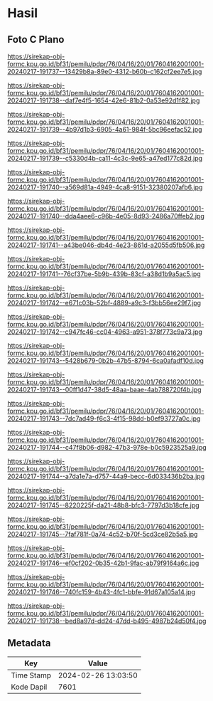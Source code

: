 # Hasil

## Foto C Plano

https://sirekap-obj-formc.kpu.go.id/bf31/pemilu/pdpr/76/04/16/20/01/7604162001001-20240217-191737--13429b8a-89e0-4312-b60b-c162cf2ee7e5.jpg

https://sirekap-obj-formc.kpu.go.id/bf31/pemilu/pdpr/76/04/16/20/01/7604162001001-20240217-191738--daf7e4f5-1654-42e6-81b2-0a53e92d1f82.jpg

https://sirekap-obj-formc.kpu.go.id/bf31/pemilu/pdpr/76/04/16/20/01/7604162001001-20240217-191739--4b97d1b3-6905-4a61-984f-5bc96eefac52.jpg

https://sirekap-obj-formc.kpu.go.id/bf31/pemilu/pdpr/76/04/16/20/01/7604162001001-20240217-191739--c5330d4b-ca11-4c3c-9e65-a47ed177c82d.jpg

https://sirekap-obj-formc.kpu.go.id/bf31/pemilu/pdpr/76/04/16/20/01/7604162001001-20240217-191740--a569d81a-4949-4ca8-9151-32380207afb6.jpg

https://sirekap-obj-formc.kpu.go.id/bf31/pemilu/pdpr/76/04/16/20/01/7604162001001-20240217-191740--dda4aee6-c96b-4e05-8d93-2486a70ffeb2.jpg

https://sirekap-obj-formc.kpu.go.id/bf31/pemilu/pdpr/76/04/16/20/01/7604162001001-20240217-191741--a43be046-db4d-4e23-861d-a2055d5fb506.jpg

https://sirekap-obj-formc.kpu.go.id/bf31/pemilu/pdpr/76/04/16/20/01/7604162001001-20240217-191741--76cf37be-5b9b-439b-83cf-a38d1b9a5ac5.jpg

https://sirekap-obj-formc.kpu.go.id/bf31/pemilu/pdpr/76/04/16/20/01/7604162001001-20240217-191742--e671c03b-52bf-4889-a9c3-f3bb56ee29f7.jpg

https://sirekap-obj-formc.kpu.go.id/bf31/pemilu/pdpr/76/04/16/20/01/7604162001001-20240217-191742--c947fc46-cc04-4963-a951-378f773c9a73.jpg

https://sirekap-obj-formc.kpu.go.id/bf31/pemilu/pdpr/76/04/16/20/01/7604162001001-20240217-191743--5428b679-0b2b-47b5-8794-6ca0afadf10d.jpg

https://sirekap-obj-formc.kpu.go.id/bf31/pemilu/pdpr/76/04/16/20/01/7604162001001-20240217-191743--00ff1d47-38d5-48aa-baae-4ab788720f4b.jpg

https://sirekap-obj-formc.kpu.go.id/bf31/pemilu/pdpr/76/04/16/20/01/7604162001001-20240217-191743--7dc7ad49-f6c3-4f15-98dd-b0ef93727a0c.jpg

https://sirekap-obj-formc.kpu.go.id/bf31/pemilu/pdpr/76/04/16/20/01/7604162001001-20240217-191744--c47f8b06-d982-47b3-978e-b0c5923525a9.jpg

https://sirekap-obj-formc.kpu.go.id/bf31/pemilu/pdpr/76/04/16/20/01/7604162001001-20240217-191744--a7da1e7a-d757-44a9-becc-6d033436b2ba.jpg

https://sirekap-obj-formc.kpu.go.id/bf31/pemilu/pdpr/76/04/16/20/01/7604162001001-20240217-191745--8220225f-da21-48b8-bfc3-7797d3b18cfe.jpg

https://sirekap-obj-formc.kpu.go.id/bf31/pemilu/pdpr/76/04/16/20/01/7604162001001-20240217-191745--7faf781f-0a74-4c52-b70f-5cd3ce82b5a5.jpg

https://sirekap-obj-formc.kpu.go.id/bf31/pemilu/pdpr/76/04/16/20/01/7604162001001-20240217-191746--ef0cf202-0b35-42b1-9fac-ab79f9164a6c.jpg

https://sirekap-obj-formc.kpu.go.id/bf31/pemilu/pdpr/76/04/16/20/01/7604162001001-20240217-191746--740fc159-4b43-4fc1-bbfe-91d67a105a14.jpg

https://sirekap-obj-formc.kpu.go.id/bf31/pemilu/pdpr/76/04/16/20/01/7604162001001-20240217-191738--bed8a97d-dd24-47dd-b495-4987b24d50f4.jpg


## Metadata

| Key        | Value               |
| ---------- | ------------------- |
| Time Stamp | 2024-02-26 13:03:50 |
| Kode Dapil | 7601                |



